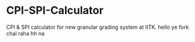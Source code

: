# CPI-SPI-Calculator
CPI &amp; SPI calculator for new granular grading system at IITK.
hello ye fork chal raha hh na
